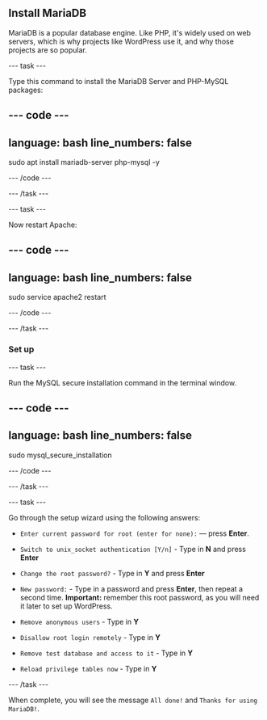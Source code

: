 ## Install MariaDB

MariaDB is a popular database engine. Like PHP, it's widely used on web servers, which is why projects like WordPress use it, and why those projects are so popular.


--- task ---

Type this command to install the MariaDB Server and PHP-MySQL packages:

--- code ---
---
language: bash
line_numbers: false
---
sudo apt install mariadb-server php-mysql -y

--- /code ---

--- /task ---

--- task ---

Now restart Apache:

--- code ---
---
language: bash
line_numbers: false
---
sudo service apache2 restart

--- /code ---

--- /task ---

### Set up

--- task ---

Run the MySQL secure installation command in the terminal window.

--- code ---
---
language: bash
line_numbers: false
---
sudo mysql_secure_installation

--- /code ---

--- /task ---

--- task ---

Go through the setup wizard using the following answers:

+ `Enter current password for root (enter for none):` — press **Enter**.

+ `Switch to unix_socket authentication [Y/n]` - Type in **N** and press **Enter**

+ `Change the root password?` - Type in **Y** and press **Enter**

+ `New password:` - Type in a password and press **Enter**, then repeat a second time. **Important:** remember this root password, as you will need it later to set up WordPress.

+ `Remove anonymous users` - Type in **Y**

+ `Disallow root login remotely` - Type in **Y**

+ `Remove test database and access to it` - Type in **Y**

+ `Reload privilege tables now` - Type in **Y**

--- /task ---

When complete, you will see the message `All done!` and `Thanks for using MariaDB!`.
